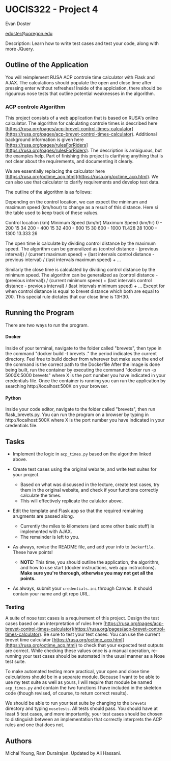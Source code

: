 # UOCIS322 - Project 4 #

Evan Doster

edoster@uoregon.edu

Description: Learn how to write test cases and test your code, along with more JQuery.

## Outline of the Application

You will reimplement RUSA ACP controle time calculator with Flask and AJAX.
The calculations should populate the open and close time after pressing enter without refreshes!
Inside of the applciation, there should be rigourous nose tests that outline potential weaknesses in the algorithm. 

### ACP controle Algorithm

This project consists of a web application that is based on RUSA's online calculator. The algorithm for calculating controle times is described here [https://rusa.org/pages/acp-brevet-control-times-calculator](https://rusa.org/pages/acp-brevet-control-times-calculator). Additional background information is given here [https://rusa.org/pages/rulesForRiders](https://rusa.org/pages/rulesForRiders). The description is ambiguous, but the examples help. Part of finishing this project is clarifying anything that is not clear about the requirements, and documenting it clearly. 

We are essentially replacing the calculator here [https://rusa.org/octime_acp.html](https://rusa.org/octime_acp.html). We can also use that calculator to clarify requirements and develop test data. 

The outline of the algorithm is as follows:

Depending on the control location, we can expect the minimum and maximum speed (km/hour) to change as a result of this distance. Here si the table used to keep track of these values. 

Control location (km)	Minimum Speed (km/hr)	Maximum Speed (km/hr)
0 - 200		15	34
200 - 400	15	32
400 - 600	15	30
600 - 1000	11.428	28
1000 - 1300	13.333	26

The open time is calculate by dividing control distance by the maximum speed. The algorithm can be generalized as (control distance - (previous interval)) / (current maximum speed) + (last intervals control distance - previous interval) / (last intervals maximum speed) + ...

Similarly the close time is calculated by dividing control distance by the minimum speed. The algorithm can be generalized as (control distance - (previous interval)) / (current minimum speed) + (last intervals control distance - previous interval) / (last intervals minimum speed) + ... Except for when control distance is equal to brevet distance which both are equal to 200. This special rule dictates that our close time is 13H30. 

## Running the Program

There are two ways to run the program. 

#### Docker 

Inside of your terminal, navigate to the folder called "brevets", then type in the command "docker build -t brevets ." the period indicates the current directory. Feel free to build docker from wherever but make sure the end of the command is the correct path to the Dockerfile After the image is done being built, run the container by executing the command "docker run -p 5000X:5000 brevets" where X is the port number you have indicated in your credentials file. Once the container is running you can run the application by searching http://localhost:500X on your browser.

#### Python 
Inside your code editor, navigate to the folder called "brevets", then run flask_brevets.py. You can run the program on a browser by typing in http://localhost:500X where X is the port number you have indicated in your credentials file. 

## Tasks

* Implement the logic in `acp_times.py` based on the algorithm linked above.

* Create test cases using the original website, and write test suites for your project.
	* Based on what was discussed in the lecture, create test cases, try them in the original website, and check if your functions correctly calculate the times.
	* This will effectively replicate the calulator above.

* Edit the template and Flask app so that the required remaining arugments are passed along.
	* Currently the miles to kilometers (and some other basic stuff) is implemented with AJAX. 
	* The remainder is left to you.

* As always, revise the README file, and add your info to `Dockerfile`. These have points!
	* **NOTE:** This time, you should outline the application, the algorithm, and how to use start (docker instructions, web app instructions). **Make sure you're thorough, otherwise you may not get all the points.**

* As always, submit your `credentials.ini` through Canvas. It should contain your name and git repo URL.

### Testing

A suite of nose test cases is a requirement of this project. Design the test cases based on an interpretation of rules here [https://rusa.org/pages/acp-brevet-control-times-calculator](https://rusa.org/pages/acp-brevet-control-times-calculator). Be sure to test your test cases: You can use the current brevet time calculator [https://rusa.org/octime_acp.html](https://rusa.org/octime_acp.html) to check that your expected test outputs are correct. While checking these values once is a manual operation, re-running your test cases should be automated in the usual manner as a Nose test suite.

To make automated testing more practical, your open and close time calculations should be in a separate module. Because I want to be able to use my test suite as well as yours, I will require that module be named `acp_times.py` and contain the two functions I have included in the skeleton code (though revised, of course, to return correct results).

We should be able to run your test suite by changing to the `brevets` directory and typing `nosetests`. All tests should pass. You should have at least 5 test cases, and more importantly, your test cases should be chosen to distinguish between an implementation that correctly interprets the ACP rules and one that does not.

## Authors

Michal Young, Ram Durairajan. Updated by Ali Hassani.
